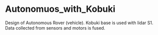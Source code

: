 # Autonomuos_with_Kobuki
Design of Autonomous Rover (vehicle). Kobuki base is used with lidar S1. Data collected from sensors and motors is fused.
